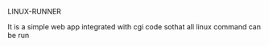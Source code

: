   LINUX-RUNNER
  
It is a simple web app integrated with cgi code sothat all linux command can be run
